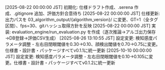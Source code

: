 [2025-08-22 00:00:00 JST] 初期化: 仕様ドラフト作成、.serena 作成、.gitignore 追加、評価方針合意待ち
[2025-08-22 00:00:00 JST] 仕様更新: 出力パスを 03_algorithm_output/{algorithm_version}/ に変更、GT=1（全タグ区間）、fps=30、gitハッシュ取得方針を反映
[2025-08-22 00:00:00 JST] 実装: evaluation_engine/run_evaluation.py を作成（逐次推論→アルゴ出力保存→DB登録→評価CSV生成）
[2025-08-26 13:10:55 JST] 設定変更: 検知感度パラメータ調整 - 左右目閉眼閾値を0.30→0.10、顔検出閾値を0.70→0.75に変更。仕様書・設計書・パッケージすべてv0.1.1に統一更新
[2025-10-10 00:00:00 JST] 設定変更: 検知感度パラメータ調整 - 左右目閉眼閾値を0.10→0.105に変更。仕様書・設計書・パッケージすべてv0.1.2に統一更新